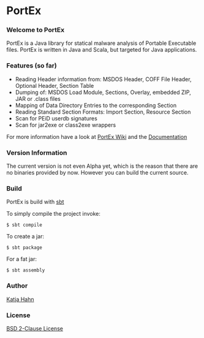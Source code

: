 PortEx
======

### Welcome to PortEx

PortEx is a Java library for statical malware analysis of Portable Executable files.
PortEx is written in Java and Scala, but targeted for Java applications.

### Features (so far)

* Reading Header information from: MSDOS Header, COFF File Header, Optional Header, Section Table
* Dumping of: MSDOS Load Module, Sections, Overlay, embedded ZIP, JAR or .class files
* Mapping of Data Directory Entries to the corresponding Section
* Reading Standard Section Formats: Import Section, Resource Section
* Scan for PEiD userdb signatures
* Scan for jar2exe or class2exe wrappers

For more information have a look at [PortEx Wiki](https://github.com/katjahahn/PortEx/wiki/Getting-Started) and the [Documentation](http://katjahahn.github.io/PortEx/javadocs/)

### Version Information

The current version is not even Alpha yet, which is the reason that there are no binaries provided by now. However you can build the current source.

### Build

PortEx is build with [sbt](http://www.scala-sbt.org)

To simply compile the project invoke:

```
$ sbt compile
```

To create a jar: 

```
$ sbt package
```

For a fat jar:

```
$ sbt assembly
```

### Author
[Katja Hahn](http://katjahahn.github.io/)

### License
[BSD 2-Clause License](https://github.com/katjahahn/PortEx/blob/master/LICENSE)
